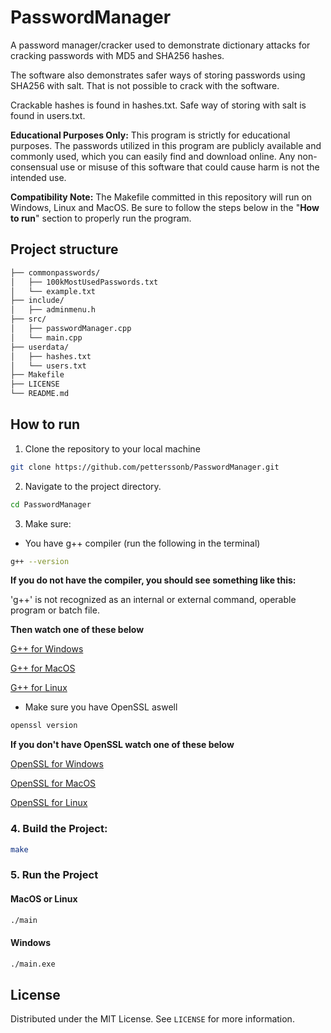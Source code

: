 # PasswordManager

A password manager/cracker used to demonstrate dictionary attacks for cracking passwords with MD5 and SHA256 hashes.

The software also demonstrates safer ways of storing passwords using SHA256 with salt. That is not possible to crack with the software. 

Crackable hashes is found in hashes.txt. Safe way of storing with salt is found in users.txt.

**Educational Purposes Only:** This program is strictly for educational purposes. The passwords utilized in this program are publicly available and commonly used, which you can easily find and download online. Any non-consensual use or misuse of this software that could cause harm is not the intended use.

**Compatibility Note:** The Makefile committed in this repository will run on Windows, Linux and MacOS. Be sure to follow the steps below in the "**How to run**" section to properly run the program.

## Project structure

```bash
├── commonpasswords/
│   ├── 100kMostUsedPasswords.txt
│   └── example.txt
├── include/
│   ├── adminmenu.h        
├── src/
│   ├── passwordManager.cpp
│   └── main.cpp
├── userdata/
│   ├── hashes.txt
│   └── users.txt    
├── Makefile               
├── LICENSE                
└── README.md              

```

## How to run

1. Clone the repository to your local machine

```bash
git clone https://github.com/petterssonb/PasswordManager.git
```

2. Navigate to the project directory.

```bash
cd PasswordManager
```
3. Make sure:
 - You have g++ compiler (run the following in the terminal)
```bash
g++ --version
```
**If you do not have the compiler, you should see something like this:**

 'g++' is not recognized as an internal or external command,
operable program or batch file.

**Then watch one of these below**

[G++ for Windows](https://www.youtube.com/watch?v=GxFiUEO_3zM)

[G++ for MacOS](https://www.youtube.com/watch?v=HYrXBoDJmcw)

[G++ for Linux](https://www.youtube.com/watch?v=4e7pa6Pf3VQ)

 - Make sure you have OpenSSL aswell
```bash
openssl version
```
 **If you don't have OpenSSL watch one of these below**

 [OpenSSL for Windows](https://www.youtube.com/watch?v=bguFKIgEpoM)

 [OpenSSL for MacOS](https://www.youtube.com/watch?v=dFy6O8moG0I)

 [OpenSSL for Linux](https://www.youtube.com/watch?v=eDCOBL4xJpg)


### 4. Build the Project:

```bash
make
```

### 5. Run the Project

#### MacOS or Linux
```bash
./main
```

#### Windows
```bash
./main.exe
```

## License

Distributed under the MIT License. See `LICENSE` for more information.
